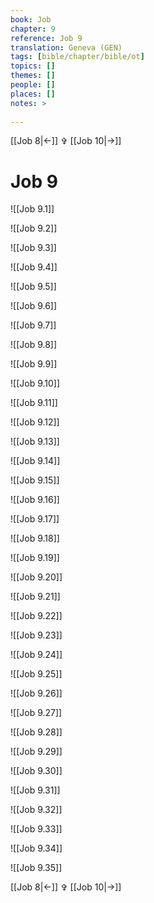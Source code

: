 ```yaml
---
book: Job
chapter: 9
reference: Job 9
translation: Geneva (GEN)
tags: [bible/chapter/bible/ot]
topics: []
themes: []
people: []
places: []
notes: >
  
---
```


[[Job 8|<-]] ✞ [[Job 10|->]]

# Job 9

![[Job 9.1]]

![[Job 9.2]]

![[Job 9.3]]

![[Job 9.4]]

![[Job 9.5]]

![[Job 9.6]]

![[Job 9.7]]

![[Job 9.8]]

![[Job 9.9]]

![[Job 9.10]]

![[Job 9.11]]

![[Job 9.12]]

![[Job 9.13]]

![[Job 9.14]]

![[Job 9.15]]

![[Job 9.16]]

![[Job 9.17]]

![[Job 9.18]]

![[Job 9.19]]

![[Job 9.20]]

![[Job 9.21]]

![[Job 9.22]]

![[Job 9.23]]

![[Job 9.24]]

![[Job 9.25]]

![[Job 9.26]]

![[Job 9.27]]

![[Job 9.28]]

![[Job 9.29]]

![[Job 9.30]]

![[Job 9.31]]

![[Job 9.32]]

![[Job 9.33]]

![[Job 9.34]]

![[Job 9.35]]

[[Job 8|<-]] ✞ [[Job 10|->]]
